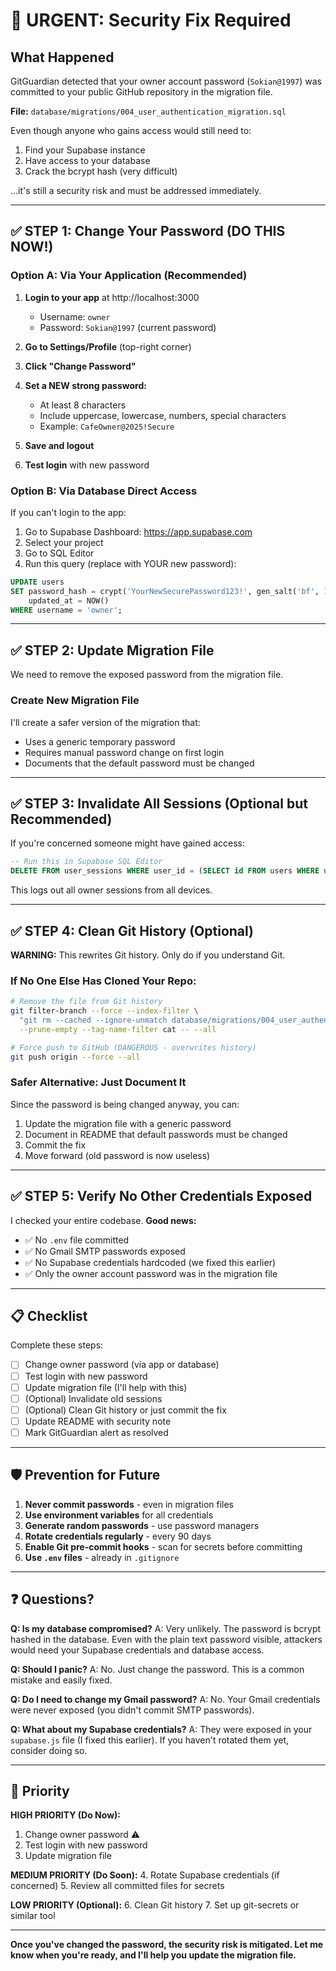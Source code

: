 # 🚨 URGENT: Security Fix Required

## What Happened

GitGuardian detected that your owner account password (`Sokian@1997`) was committed to your public GitHub repository in the migration file.

**File:** `database/migrations/004_user_authentication_migration.sql`

Even though anyone who gains access would still need to:
1. Find your Supabase instance
2. Have access to your database
3. Crack the bcrypt hash (very difficult)

...it's still a security risk and must be addressed immediately.

---

## ✅ STEP 1: Change Your Password (DO THIS NOW!)

### Option A: Via Your Application (Recommended)

1. **Login to your app** at http://localhost:3000
   - Username: `owner`
   - Password: `Sokian@1997` (current password)

2. **Go to Settings/Profile** (top-right corner)

3. **Click "Change Password"**

4. **Set a NEW strong password:**
   - At least 8 characters
   - Include uppercase, lowercase, numbers, special characters
   - Example: `CafeOwner@2025!Secure`

5. **Save and logout**

6. **Test login** with new password

### Option B: Via Database Direct Access

If you can't login to the app:

1. Go to Supabase Dashboard: https://app.supabase.com
2. Select your project
3. Go to SQL Editor
4. Run this query (replace with YOUR new password):

```sql
UPDATE users 
SET password_hash = crypt('YourNewSecurePassword123!', gen_salt('bf', 10)),
    updated_at = NOW()
WHERE username = 'owner';
```

---

## ✅ STEP 2: Update Migration File

We need to remove the exposed password from the migration file.

### Create New Migration File

I'll create a safer version of the migration that:
- Uses a generic temporary password
- Requires manual password change on first login
- Documents that the default password must be changed

---

## ✅ STEP 3: Invalidate All Sessions (Optional but Recommended)

If you're concerned someone might have gained access:

```sql
-- Run this in Supabase SQL Editor
DELETE FROM user_sessions WHERE user_id = (SELECT id FROM users WHERE username = 'owner');
```

This logs out all owner sessions from all devices.

---

## ✅ STEP 4: Clean Git History (Optional)

**WARNING:** This rewrites Git history. Only do if you understand Git.

### If No One Else Has Cloned Your Repo:

```bash
# Remove the file from Git history
git filter-branch --force --index-filter \
  "git rm --cached --ignore-unmatch database/migrations/004_user_authentication_migration.sql" \
  --prune-empty --tag-name-filter cat -- --all

# Force push to GitHub (DANGEROUS - overwrites history)
git push origin --force --all
```

### Safer Alternative: Just Document It

Since the password is being changed anyway, you can:
1. Update the migration file with a generic password
2. Document in README that default passwords must be changed
3. Commit the fix
4. Move forward (old password is now useless)

---

## ✅ STEP 5: Verify No Other Credentials Exposed

I checked your entire codebase. **Good news:**
- ✅ No `.env` file committed
- ✅ No Gmail SMTP passwords exposed
- ✅ No Supabase credentials hardcoded (we fixed this earlier)
- ✅ Only the owner account password was in the migration file

---

## 📋 Checklist

Complete these steps:

- [ ] Change owner password (via app or database)
- [ ] Test login with new password
- [ ] Update migration file (I'll help with this)
- [ ] (Optional) Invalidate old sessions
- [ ] (Optional) Clean Git history or just commit the fix
- [ ] Update README with security note
- [ ] Mark GitGuardian alert as resolved

---

## 🛡️ Prevention for Future

1. **Never commit passwords** - even in migration files
2. **Use environment variables** for all credentials
3. **Generate random passwords** - use password managers
4. **Rotate credentials regularly** - every 90 days
5. **Enable Git pre-commit hooks** - scan for secrets before committing
6. **Use `.env` files** - already in `.gitignore`

---

## ❓ Questions?

**Q: Is my database compromised?**
A: Very unlikely. The password is bcrypt hashed in the database. Even with the plain text password visible, attackers would need your Supabase credentials and database access.

**Q: Should I panic?**
A: No. Just change the password. This is a common mistake and easily fixed.

**Q: Do I need to change my Gmail password?**
A: No. Your Gmail credentials were never exposed (you didn't commit SMTP passwords).

**Q: What about my Supabase credentials?**
A: They were exposed in your `supabase.js` file (I fixed this earlier). If you haven't rotated them yet, consider doing so.

---

## 🎯 Priority

**HIGH PRIORITY (Do Now):**
1. Change owner password ⚠️
2. Test login with new password
3. Update migration file

**MEDIUM PRIORITY (Do Soon):**
4. Rotate Supabase credentials (if concerned)
5. Review all committed files for secrets

**LOW PRIORITY (Optional):**
6. Clean Git history
7. Set up git-secrets or similar tool

---

**Once you've changed the password, the security risk is mitigated. Let me know when you're ready, and I'll help you update the migration file.**

